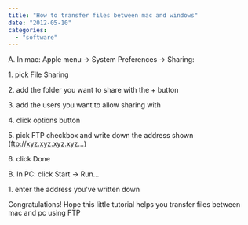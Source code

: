 ```yaml
---
title: "How to transfer files between mac and windows"
date: "2012-05-10"
categories: 
  - "software"
---
```


A. In mac: Apple menu -> System Preferences -> Sharing:

1\. pick File Sharing

2\. add the folder you want to share with the + button

3\. add the users you want to allow sharing with

4\. click options button

5\. pick FTP checkbox and write down the address shown (ftp://xyz.xyz.xyz.xyz...)

6\. click Done

  

B. In PC: click Start -> Run...

1\. enter the address you've written down

  

Congratulations! Hope this little tutorial helps you transfer files between mac and pc using FTP
